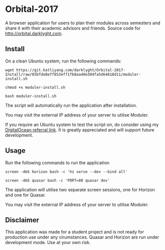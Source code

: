 # Orbital-2017

A browser application for users to plan their modules across semesters and share it with their academic advisors and friends. Source code for http://orbital.darklyght.com.

## Install
On a clean Ubuntu system, run the following commands:

```
wget https://git.katliyang.com/darklyght/Orbital-2017-Install/raw/03bfde8eff853eff1fb8aa40e304fa5d64818d11/moduler-install.sh
```
```
chmod +x moduler-install.sh
```
```
bash moduler-install.sh
```
The script will automatically run the application after installation.

You may visit the external IP address of your server to utilise Moduler.

If you require an Ubuntu system to test the script on, do consider using my [DigitalOcean referral link](https://m.do.co/c/c9881f486a87). It is greatly appreciated and will support future development.

## Usage
Run the following commands to run the application
```
screen -dmS horizon bash -c 'hz serve --dev --bind all'
```
```
screen -dmS quasar bash -c 'PORT=80 quasar dev'
```
The application will utilise two separate screen sessions, one for Horizon and one for Quasar.

You may visit the external IP address of your server to utilise Moduler.

## Disclaimer
This application was made for a student project and is not ready for production use under any cirumstances. Quasar and Horizon are run under development mode. Use at your own risk.
